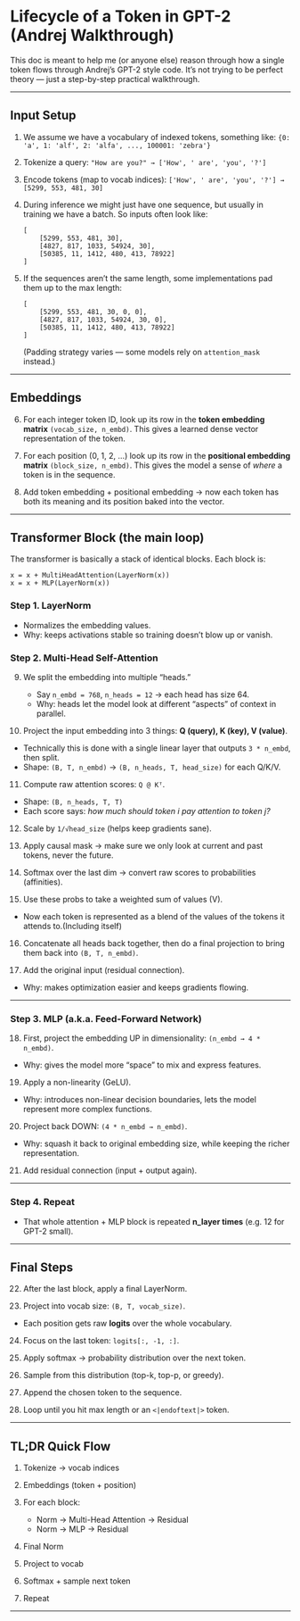 # Lifecycle of a Token in GPT-2 (Andrej Walkthrough)

This doc is meant to help me (or anyone else) reason through how a single token flows through Andrej’s GPT-2 style code. 
It’s not trying to be perfect theory — just a step-by-step practical walkthrough.

---

## Input Setup

1. We assume we have a vocabulary of indexed tokens, something like:
   `{0: 'a', 1: 'alf', 2: 'alfa', ..., 100001: 'zebra'}`

2. Tokenize a query:
   `"How are you?" → ['How', ' are', 'you', '?']`

3. Encode tokens (map to vocab indices):
   `['How', ' are', 'you', '?'] → [5299, 553, 481, 30]`

4. During inference we might just have one sequence, but usually in training we have a batch. So inputs often look like:

   ```
   [
       [5299, 553, 481, 30],
       [4827, 817, 1033, 54924, 30],
       [50385, 11, 1412, 480, 413, 78922]
   ]
   ```

5. If the sequences aren’t the same length, some implementations pad them up to the max length:

   ```
   [
       [5299, 553, 481, 30, 0, 0],
       [4827, 817, 1033, 54924, 30, 0],
       [50385, 11, 1412, 480, 413, 78922]
   ]
   ```

   (Padding strategy varies — some models rely on `attention_mask` instead.)

---

## Embeddings

6. For each integer token ID, look up its row in the **token embedding matrix** `(vocab_size, n_embd)`.
   This gives a learned dense vector representation of the token.

7. For each position (0, 1, 2, …) look up its row in the **positional embedding matrix** `(block_size, n_embd)`.
   This gives the model a sense of *where* a token is in the sequence.

8. Add token embedding + positional embedding → now each token has both its meaning and its position baked into the vector.

---

## Transformer Block (the main loop)

The transformer is basically a stack of identical blocks. Each block is:

```
x = x + MultiHeadAttention(LayerNorm(x))
x = x + MLP(LayerNorm(x))
```

### Step 1. LayerNorm

* Normalizes the embedding values.
* Why: keeps activations stable so training doesn’t blow up or vanish.

### Step 2. Multi-Head Self-Attention

9. We split the embedding into multiple “heads.”

   * Say `n_embd = 768`, `n_heads = 12` → each head has size 64.
   * Why: heads let the model look at different “aspects” of context in parallel.

10. Project the input embedding into 3 things: **Q (query), K (key), V (value)**.

* Technically this is done with a single linear layer that outputs `3 * n_embd`, then split.
* Shape: `(B, T, n_embd)` → `(B, n_heads, T, head_size)` for each Q/K/V.

11. Compute raw attention scores: `Q @ Kᵀ`.

* Shape: `(B, n_heads, T, T)`
* Each score says: *how much should token i pay attention to token j?*

12. Scale by `1/√head_size` (helps keep gradients sane).

13. Apply causal mask → make sure we only look at current and past tokens, never the future.

14. Softmax over the last dim → convert raw scores to probabilities (affinities).

15. Use these probs to take a weighted sum of values (V).

* Now each token is represented as a blend of the values of the tokens it attends to.(Including itself)

16. Concatenate all heads back together, then do a final projection to bring them back into `(B, T, n_embd)`.

17. Add the original input (residual connection).

* Why: makes optimization easier and keeps gradients flowing.

---

### Step 3. MLP (a.k.a. Feed-Forward Network)

18. First, project the embedding UP in dimensionality: `(n_embd → 4 * n_embd)`.

* Why: gives the model more “space” to mix and express features.

19. Apply a non-linearity (GeLU).

* Why: introduces non-linear decision boundaries, lets the model represent more complex functions.

20. Project back DOWN: `(4 * n_embd → n_embd)`.

* Why: squash it back to original embedding size, while keeping the richer representation.

21. Add residual connection (input + output again).

---

### Step 4. Repeat

* That whole attention + MLP block is repeated **n_layer times** (e.g. 12 for GPT-2 small).

---

## Final Steps

22. After the last block, apply a final LayerNorm.

23. Project into vocab size: `(B, T, vocab_size)`.

* Each position gets raw **logits** over the whole vocabulary.

24. Focus on the last token: `logits[:, -1, :]`.

25. Apply softmax → probability distribution over the next token.

26. Sample from this distribution (top-k, top-p, or greedy).

27. Append the chosen token to the sequence.

28. Loop until you hit max length or an `<|endoftext|>` token.

---

## TL;DR Quick Flow

1. Tokenize → vocab indices
2. Embeddings (token + position)
3. For each block:

   * Norm → Multi-Head Attention → Residual
   * Norm → MLP → Residual
4. Final Norm
5. Project to vocab
6. Softmax + sample next token
7. Repeat

---